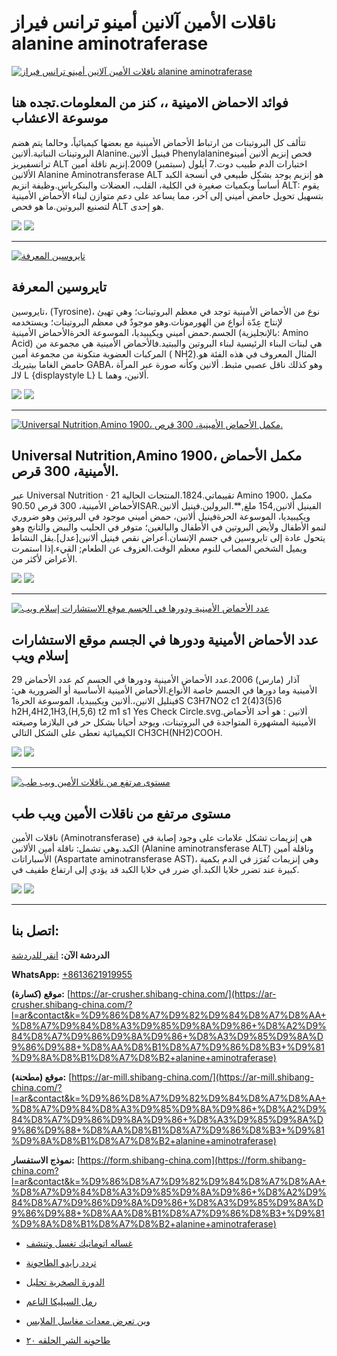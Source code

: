 # ناقلات الأمين آلانين أمينو ترانس فيراز alanine aminotraferase

<a href="https://swt.shibang-china.com/?l=ar&img&k=%D9%86%D8%A7%D9%82%D9%84%D8%A7%D8%AA+%D8%A7%D9%84%D8%A3%D9%85%D9%8A%D9%86+%D8%A2%D9%84%D8%A7%D9%86%D9%8A%D9%86+%D8%A3%D9%85%D9%8A%D9%86%D9%88+%D8%AA%D8%B1%D8%A7%D9%86%D8%B3+%D9%81%D9%8A%D8%B1%D8%A7%D8%B2+alanine+aminotraferase" target="_blank">![ناقلات الأمين آلانين أمينو ترانس فيراز alanine aminotraferase](http://static.shibang-china.com/all-800x300/79.jpg)</a>

## فوائد الاحماض الامينية ،، كنز من المعلومات.تجده هنا موسوعة الاعشاب
تتألف كل البروتينات من ارتباط الأحماض الأمينية مع بعضها كيميائياً، وحالما يتم هضم البروتينات النباتية.ألانين Alanine.فينيل ألانين Phenylalanineفحص إنزيم ألانين أمينو ترانسفيريز ALT اختبارات الدم طبيب دوت.7 أيلول (سبتمبر) 2009.إنزيم ناقلة أمين الألانين Alanine Aminotransferase ALT هو إنزيم يوجد بشكل طبيعي في أنسجة الكبد أساساً وبكميات صغيرة في الكلية، القلب، العضلات والبنكرياس.وظيفة انزيم ALT: يقوم بتسهيل تحويل حامض أميني إلى آخر، مما يساعد على دعم متوازن لبناء الأحماض الأمينية لتصنيع البروتين.ما هو فحص ALT هو إحدى.


<a href="https://whatsapp.shibangsoft.com/WhatsApp.php" target="_blank" title="WhatsApp">![](http://static.shibang-china.com/icon/whatsapp.png)</a> <a href="https://swt.shibang-china.com/?l=ar&icon&k=%D9%86%D8%A7%D9%82%D9%84%D8%A7%D8%AA+%D8%A7%D9%84%D8%A3%D9%85%D9%8A%D9%86+%D8%A2%D9%84%D8%A7%D9%86%D9%8A%D9%86+%D8%A3%D9%85%D9%8A%D9%86%D9%88+%D8%AA%D8%B1%D8%A7%D9%86%D8%B3+%D9%81%D9%8A%D8%B1%D8%A7%D8%B2+alanine+aminotraferase" target="_blank">![](http://static.shibang-china.com/icon/chat-ar.png)</a>

---

<a href="https://swt.shibang-china.com/?l=ar&img&k=%D9%86%D8%A7%D9%82%D9%84%D8%A7%D8%AA+%D8%A7%D9%84%D8%A3%D9%85%D9%8A%D9%86+%D8%A2%D9%84%D8%A7%D9%86%D9%8A%D9%86+%D8%A3%D9%85%D9%8A%D9%86%D9%88+%D8%AA%D8%B1%D8%A7%D9%86%D8%B3+%D9%81%D9%8A%D8%B1%D8%A7%D8%B2+alanine+aminotraferase" target="_blank">![تايروسين المعرفة](http://static.shibang-china.com/all-800x300/675.jpg)</a>

## تايروسين المعرفة
تايروسين، (Tyrosine)، نوع من الأحماض الأمينية توجد في معظم البروتينات؛ وهي تهيئ لإنتاج عِدّة أنواع من الهورمونات.وهو موجودٌ في معظم البروتينات؛ ويستخدمه الجسم.حمض أميني ويكيبيديا، الموسوعة الحرةالأحماض الأمينية (بالإنجليزية: Amino Acid) هي لبنات البناء الرئيسية لبناء البروتين والببتيد.فالأحماض الأمينية هي مجموعة من المركبات العضوية متكونة من مجموعة أمين ( NH2).المثال المعروف في هذه الفئة هو حامض الغاما بيتيريك GABA، وهو كذلك ناقل عصبي مثبط. ألانين وكأنه صورة عبر المرآة لالـ L {displaystyle L} L ألانين، وهما.


<a href="https://whatsapp.shibangsoft.com/WhatsApp.php" target="_blank" title="WhatsApp">![](http://static.shibang-china.com/icon/whatsapp.png)</a> <a href="https://swt.shibang-china.com/?l=ar&icon&k=%D9%86%D8%A7%D9%82%D9%84%D8%A7%D8%AA+%D8%A7%D9%84%D8%A3%D9%85%D9%8A%D9%86+%D8%A2%D9%84%D8%A7%D9%86%D9%8A%D9%86+%D8%A3%D9%85%D9%8A%D9%86%D9%88+%D8%AA%D8%B1%D8%A7%D9%86%D8%B3+%D9%81%D9%8A%D8%B1%D8%A7%D8%B2+alanine+aminotraferase" target="_blank">![](http://static.shibang-china.com/icon/chat-ar.png)</a>

---

<a href="https://swt.shibang-china.com/?l=ar&img&k=%D9%86%D8%A7%D9%82%D9%84%D8%A7%D8%AA+%D8%A7%D9%84%D8%A3%D9%85%D9%8A%D9%86+%D8%A2%D9%84%D8%A7%D9%86%D9%8A%D9%86+%D8%A3%D9%85%D9%8A%D9%86%D9%88+%D8%AA%D8%B1%D8%A7%D9%86%D8%B3+%D9%81%D9%8A%D8%B1%D8%A7%D8%B2+alanine+aminotraferase" target="_blank">![Universal Nutrition,Amino 1900، مكمل الأحماض الأمينية، 300 قرص.](http://static.shibang-china.com/all-800x300/1381.jpg)</a>

## Universal Nutrition,Amino 1900، مكمل الأحماض الأمينية، 300 قرص.
عبر Universal Nutrition &middot; 21 تقييماتي.1824.المنتجات الحالية Amino 1900، مكمل الأحماض الأمينية، 300 قرص 90.50SAR.الفينيل ألانين,154 ملغ,**.البرولين.فينيل ألانين ويكيبيديا، الموسوعة الحرةفينيل ألانين، حمض أميني موجود في البروتين وهو ضروري لنمو الأطفال ولأيض البروتين في الأطفال والبالغين؛ متوفر في الحليب والبيض والتانج وهو يتحول عادة إلى تايروسين في جسم الإنسان.أعراض نقص فينيل ألانين[عدل].يقل النشاط ويميل الشخص المصاب للنوم معظم الوقت.العزوف عن الطعام; القيء.إذا استمرت الأعراض لأكثر من.


<a href="https://whatsapp.shibangsoft.com/WhatsApp.php" target="_blank" title="WhatsApp">![](http://static.shibang-china.com/icon/whatsapp.png)</a> <a href="https://swt.shibang-china.com/?l=ar&icon&k=%D9%86%D8%A7%D9%82%D9%84%D8%A7%D8%AA+%D8%A7%D9%84%D8%A3%D9%85%D9%8A%D9%86+%D8%A2%D9%84%D8%A7%D9%86%D9%8A%D9%86+%D8%A3%D9%85%D9%8A%D9%86%D9%88+%D8%AA%D8%B1%D8%A7%D9%86%D8%B3+%D9%81%D9%8A%D8%B1%D8%A7%D8%B2+alanine+aminotraferase" target="_blank">![](http://static.shibang-china.com/icon/chat-ar.png)</a>

---

<a href="https://swt.shibang-china.com/?l=ar&img&k=%D9%86%D8%A7%D9%82%D9%84%D8%A7%D8%AA+%D8%A7%D9%84%D8%A3%D9%85%D9%8A%D9%86+%D8%A2%D9%84%D8%A7%D9%86%D9%8A%D9%86+%D8%A3%D9%85%D9%8A%D9%86%D9%88+%D8%AA%D8%B1%D8%A7%D9%86%D8%B3+%D9%81%D9%8A%D8%B1%D8%A7%D8%B2+alanine+aminotraferase" target="_blank">![عدد الأحماض الأمينية ودورها في الجسم موقع الاستشارات إسلام ويب](http://static.shibang-china.com/all-800x300/1287.jpg)</a>

## عدد الأحماض الأمينية ودورها في الجسم موقع الاستشارات إسلام ويب
29 آذار (مارس) 2006.عدد الأحماض الأمينية ودورها في الجسم كم عدد الأحماض الأمينية وما دورها في الجسم خاصة الأنواع.الأحماض الأمينية الأساسية أو الضرورية هي: فينليل الانين،.ألانين ويكيبيديا، الموسوعة الحرة1S C3H7NO2 c1 2(4)3(5)6 h2H,4H2,1H3,(H,5,6) t2 m1 s1 Yes Check Circle.svg.ألانين : هو أحد الأحماض الأمينية المشهورة المتواجدة في البروتينات، ويوجد أحيانا بشكل حر في البلازما وصيغته الكيميائية تعطى على الشكل التالي CH3CH(NH2)COOH.


<a href="https://whatsapp.shibangsoft.com/WhatsApp.php" target="_blank" title="WhatsApp">![](http://static.shibang-china.com/icon/whatsapp.png)</a> <a href="https://swt.shibang-china.com/?l=ar&icon&k=%D9%86%D8%A7%D9%82%D9%84%D8%A7%D8%AA+%D8%A7%D9%84%D8%A3%D9%85%D9%8A%D9%86+%D8%A2%D9%84%D8%A7%D9%86%D9%8A%D9%86+%D8%A3%D9%85%D9%8A%D9%86%D9%88+%D8%AA%D8%B1%D8%A7%D9%86%D8%B3+%D9%81%D9%8A%D8%B1%D8%A7%D8%B2+alanine+aminotraferase" target="_blank">![](http://static.shibang-china.com/icon/chat-ar.png)</a>

---

<a href="https://swt.shibang-china.com/?l=ar&img&k=%D9%86%D8%A7%D9%82%D9%84%D8%A7%D8%AA+%D8%A7%D9%84%D8%A3%D9%85%D9%8A%D9%86+%D8%A2%D9%84%D8%A7%D9%86%D9%8A%D9%86+%D8%A3%D9%85%D9%8A%D9%86%D9%88+%D8%AA%D8%B1%D8%A7%D9%86%D8%B3+%D9%81%D9%8A%D8%B1%D8%A7%D8%B2+alanine+aminotraferase" target="_blank">![مستوى مرتفع من ناقلات الأمين ويب طب](http://static.shibang-china.com/all-800x300/95.jpg)</a>

## مستوى مرتفع من ناقلات الأمين ويب طب
ناقلات الأمين (Aminotransferase) هي إنزيمات تشكل علامات على وجود إصابة في الكبد.وهي تشمل: ناقلة أمين الألانين (Alanine aminotransferase ALT) وناقلة أمين الأسباراتات (Aspartate aminotransferase AST)، وهي إنزيمات تُفرَز في الدم بكمية كبيرة عند تضرر خلايا الكبد.أي ضرر في خلايا الكبد قد يؤدي إلى ارتفاع طفيف في.

<a href="https://whatsapp.shibangsoft.com/WhatsApp.php" target="_blank" title="WhatsApp">![](http://static.shibang-china.com/icon/whatsapp.png)</a> <a href="https://swt.shibang-china.com/?l=ar&icon&k=%D9%86%D8%A7%D9%82%D9%84%D8%A7%D8%AA+%D8%A7%D9%84%D8%A3%D9%85%D9%8A%D9%86+%D8%A2%D9%84%D8%A7%D9%86%D9%8A%D9%86+%D8%A3%D9%85%D9%8A%D9%86%D9%88+%D8%AA%D8%B1%D8%A7%D9%86%D8%B3+%D9%81%D9%8A%D8%B1%D8%A7%D8%B2+alanine+aminotraferase" target="_blank">![](http://static.shibang-china.com/icon/chat-ar.png)</a>

---
## اتصل بنا:

**الدردشة الآن:** [انقر للدردشة](https://swt.shibang-china.com?l=ar&contact&k=%D9%86%D8%A7%D9%82%D9%84%D8%A7%D8%AA+%D8%A7%D9%84%D8%A3%D9%85%D9%8A%D9%86+%D8%A2%D9%84%D8%A7%D9%86%D9%8A%D9%86+%D8%A3%D9%85%D9%8A%D9%86%D9%88+%D8%AA%D8%B1%D8%A7%D9%86%D8%B3+%D9%81%D9%8A%D8%B1%D8%A7%D8%B2+alanine+aminotraferase)

**WhatsApp:**  [+8613621919955](https://whatsapp.shibangsoft.com/WhatsApp.php)

**موقع (كسارة):** [https://ar-crusher.shibang-china.com/](https://ar-crusher.shibang-china.com/?l=ar&contact&k=%D9%86%D8%A7%D9%82%D9%84%D8%A7%D8%AA+%D8%A7%D9%84%D8%A3%D9%85%D9%8A%D9%86+%D8%A2%D9%84%D8%A7%D9%86%D9%8A%D9%86+%D8%A3%D9%85%D9%8A%D9%86%D9%88+%D8%AA%D8%B1%D8%A7%D9%86%D8%B3+%D9%81%D9%8A%D8%B1%D8%A7%D8%B2+alanine+aminotraferase)

**موقع (مطحنة):** [https://ar-mill.shibang-china.com/](https://ar-mill.shibang-china.com/?l=ar&contact&k=%D9%86%D8%A7%D9%82%D9%84%D8%A7%D8%AA+%D8%A7%D9%84%D8%A3%D9%85%D9%8A%D9%86+%D8%A2%D9%84%D8%A7%D9%86%D9%8A%D9%86+%D8%A3%D9%85%D9%8A%D9%86%D9%88+%D8%AA%D8%B1%D8%A7%D9%86%D8%B3+%D9%81%D9%8A%D8%B1%D8%A7%D8%B2+alanine+aminotraferase)

**نموذج الاستفسار:** [https://form.shibang-china.com](https://form.shibang-china.com?l=ar&contact&k=%D9%86%D8%A7%D9%82%D9%84%D8%A7%D8%AA+%D8%A7%D9%84%D8%A3%D9%85%D9%8A%D9%86+%D8%A2%D9%84%D8%A7%D9%86%D9%8A%D9%86+%D8%A3%D9%85%D9%8A%D9%86%D9%88+%D8%AA%D8%B1%D8%A7%D9%86%D8%B3+%D9%81%D9%8A%D8%B1%D8%A7%D8%B2+alanine+aminotraferase)

* [غساله اتوماتيك تغسل وتنشف](../20/%D8%BA%D8%B3%D8%A7%D9%84%D9%87%20%D8%A7%D8%AA%D9%88%D9%85%D8%A7%D8%AA%D9%8A%D9%83%20%D8%AA%D8%BA%D8%B3%D9%84%20%D9%88%D8%AA%D9%86%D8%B4%D9%81.md)

* [تردد رايدو الطاحونة](../16/%D8%AA%D8%B1%D8%AF%D8%AF%20%D8%B1%D8%A7%D9%8A%D8%AF%D9%88%20%D8%A7%D9%84%D8%B7%D8%A7%D8%AD%D9%88%D9%86%D8%A9.md)

* [الدورة الصخرية تحليل](../18/%D8%A7%D9%84%D8%AF%D9%88%D8%B1%D8%A9%20%D8%A7%D9%84%D8%B5%D8%AE%D8%B1%D9%8A%D8%A9%20%D8%AA%D8%AD%D9%84%D9%8A%D9%84.md)

* [رمل السيليكا الناعم](../18/%D8%B1%D9%85%D9%84%20%D8%A7%D9%84%D8%B3%D9%8A%D9%84%D9%8A%D9%83%D8%A7%20%D8%A7%D9%84%D9%86%D8%A7%D8%B9%D9%85.md)

* [وين تعرض معدات مغاسل الملابس](../19/%D9%88%D9%8A%D9%86%20%D8%AA%D8%B9%D8%B1%D8%B6%20%D9%85%D8%B9%D8%AF%D8%A7%D8%AA%20%D9%85%D8%BA%D8%A7%D8%B3%D9%84%20%D8%A7%D9%84%D9%85%D9%84%D8%A7%D8%A8%D8%B3.md)

* [طاحونه الشر الحلقه ٢٠](../17/%D8%B7%D8%A7%D8%AD%D9%88%D9%86%D9%87%20%D8%A7%D9%84%D8%B4%D8%B1%20%D8%A7%D9%84%D8%AD%D9%84%D9%82%D9%87%20%D9%A2%D9%A0.md)